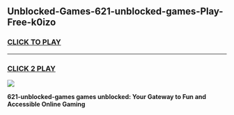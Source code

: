 
## Unblocked-Games-621-unblocked-games-Play-Free-k0izo
<h3>
<a href="https://premium76.site?title=621-unblocked-games&ref=17A">CLICK TO PLAY</a></h3>
<hr>

<h3>
<a href="https://premium76.site?title=621-unblocked-games&ref=17A">CLICK 2 PLAY</a>
  
</h3>

<a href="https://premium76.site?title=621-unblocked-games&ref=17A"><img src="https://clearcache.store/games.png"></a>


**621-unblocked-games games unblocked: Your Gateway to Fun and Accessible Online Gaming**
